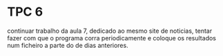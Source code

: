 # **TPC 6**

continuar trabalho da aula 7, dedicado ao mesmo site de noticias, tentar fazer com que o programa corra periodicamente
e coloque os resultados num ficheiro a parte do de dias anteriores.
